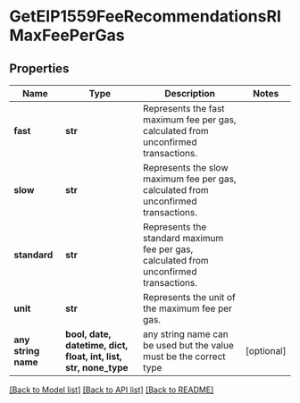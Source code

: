 # GetEIP1559FeeRecommendationsRIMaxFeePerGas


## Properties
Name | Type | Description | Notes
------------ | ------------- | ------------- | -------------
**fast** | **str** | Represents the fast maximum fee per gas, calculated from unconfirmed transactions. | 
**slow** | **str** | Represents the slow maximum fee per gas, calculated from unconfirmed transactions. | 
**standard** | **str** | Represents the standard maximum fee per gas, calculated from unconfirmed transactions. | 
**unit** | **str** | Represents the unit of the maximum fee per gas. | 
**any string name** | **bool, date, datetime, dict, float, int, list, str, none_type** | any string name can be used but the value must be the correct type | [optional]

[[Back to Model list]](../README.md#documentation-for-models) [[Back to API list]](../README.md#documentation-for-api-endpoints) [[Back to README]](../README.md)


